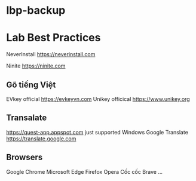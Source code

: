 # lbp-backup

# Lab Best Practices

NeverInstall https://neverinstall.com

Ninite https://ninite.com

## Gõ tiếng Việt

EVkey official https://evkeyvn.com
Unikey officical https://www.unikey.org

## Transalate

https://quest-app.appspot.com just supported Windows
Google Translate https://translate.google.com

## Browsers

Google Chrome
Microsoft Edge
Firefox
Opera
Cốc cốc
Brave
...

